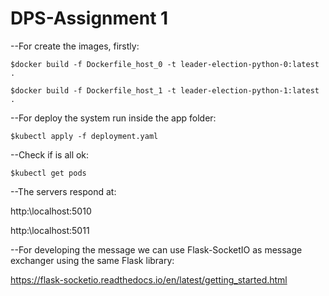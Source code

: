 # DPS-Assignment 1

--For create the images, firstly:

`$docker build -f Dockerfile_host_0 -t leader-election-python-0:latest .`

`$docker build -f Dockerfile_host_1 -t leader-election-python-1:latest .`

--For deploy the system run inside the app folder:

`$kubectl apply -f deployment.yaml`

--Check if is all ok:

`$kubectl get pods`

--The servers respond at:

http:\\localhost:5010

http:\\localhost:5011

--For developing the message we can use Flask-SocketIO as message exchanger using the same Flask library: 

https://flask-socketio.readthedocs.io/en/latest/getting_started.html
